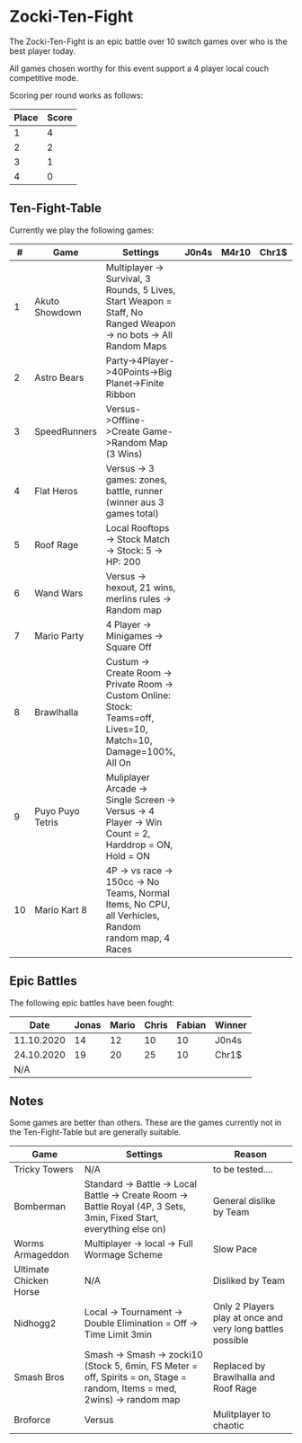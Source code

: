 # Zocki-Ten-Fight

The Zocki-Ten-Fight is an epic battle over 10 switch games over who is the best player today.

All games chosen worthy for this event support a 4 player local couch competitive mode.

Scoring per round works as follows:

| Place | Score |
| ----- | ----- |
| 1     | 4     |
| 2     | 2     |
| 3     | 1     |
| 4     | 0     |

## Ten-Fight-Table

Currently we play the following games:

| #   | Game             | Settings                                                                                                          | J0n4s | M4r10 | Chr1$ | F4b1 |
| --- | ---------------- | ----------------------------------------------------------------------------------------------------------------- | ----- | ----- | ----- | ---- |
| 1   | Akuto Showdown   | Multiplayer -> Survival, 3 Rounds, 5 Lives, Start Weapon = Staff, No Ranged Weapon -> no bots -> All Random Maps  |       |       |       |      |
| 2   | Astro Bears      | Party->4Player->40Points->Big Planet->Finite Ribbon                                                               |       |       |       |      |
| 3   | SpeedRunners     | Versus->Offline->Create Game->Random Map (3 Wins)                                                                 |       |       |       |      |
| 4   | Flat Heros       | Versus -> 3 games: zones, battle, runner (winner aus 3 games total)                                               |       |       |       |      |
| 5   | Roof Rage        | Local Rooftops -> Stock Match -> Stock: 5 -> HP: 200                                                              |       |       |       |      |
| 6   | Wand Wars        | Versus -> hexout, 21 wins, merlins rules -> Random map                                                            |       |       |       |      |
| 7   | Mario Party      | 4 Player -> Minigames -> Square Off                                                                               |       |       |       |      |
| 8   | Brawlhalla       | Custum -> Create Room -> Private Room -> Custom Online: Stock: Teams=off, Lives=10, Match=10, Damage=100%, All On |       |       |       |      |
| 9   | Puyo Puyo Tetris | Muliplayer Arcade -> Single Screen -> Versus -> 4 Player -> Win Count = 2, Harddrop = ON, Hold = ON               |       |       |       |      |
| 10  | Mario Kart 8     | 4P -> vs race -> 150cc -> No Teams, Normal Items, No CPU, all Verhicles, Random  random map, 4 Races              |       |       |       |      |

## Epic Battles

The following epic battles have been fought:

| Date       | Jonas | Mario | Chris | Fabian | Winner |
| ---------- | ----- | ----- | ----- | ------ | ------ |
| 11.10.2020 | 14    | 12    | 10    | 10     | J0n4s  |
| 24.10.2020 | 19    | 20    | 25    | 10     | Chr1$  |
| N/A        |       |       |       |        |        |

## Notes

Some games are better than others. These are the games currently not in the Ten-Fight-Table but are generally suitable.

| Game                   | Settings                                                                                                                  | Reason                                                     |
| ---------------------- | ------------------------------------------------------------------------------------------------------------------------- | ---------------------------------------------------------- |
| Tricky Towers          | N/A                                                                                                                       | to be tested....                                           |
| Bomberman              | Standard -> Battle -> Local Battle -> Create Room -> Battle Royal (4P, 3 Sets, 3min, Fixed Start, everything else on)     | General dislike by Team                                    |
| Worms Armageddon       | Multiplayer -> local -> Full Wormage Scheme                                                                               | Slow Pace                                                  |
| Ultimate Chicken Horse | N/A                                                                                                                       | Disliked by Team                                           |
| Nidhogg2               | Local -> Tournament -> Double Elimination = Off -> Time Limit 3min                                                        | Only 2 Players play at once and very long battles possible |
| Smash Bros             | Smash -> Smash -> zocki10 (Stock 5, 6min, FS Meter = off, Spirits = on, Stage = random, Items = med, 2wins) -> random map | Replaced by Brawlhalla and Roof Rage                       |
| Broforce               | Versus                                                                                                                    | Mulitplayer to chaotic                                     |
